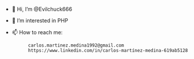 - 👋 Hi, I’m @Evilchuck666
- 👀 I’m interested in PHP
- 📫 How to reach me:

            carlos.martinez.medina1992@gmail.com
            https://www.linkedin.com/in/carlos-martínez-medina-619ab5128

